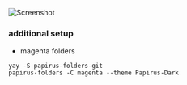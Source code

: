 ![Screenshot](https://i.imgur.com/aDWKPWJ.png)

### additional setup

- magenta folders
```
yay -S papirus-folders-git
papirus-folders -C magenta --theme Papirus-Dark 
```
